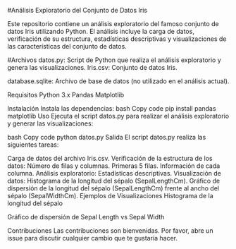 #Análisis Exploratorio del Conjunto de Datos Iris

Este repositorio contiene un análisis exploratorio del famoso conjunto de datos Iris utilizando Python. El análisis incluye la carga de datos, verificación de su estructura, estadísticas descriptivas y visualizaciones de las características del conjunto de datos.

#Archivos
datos.py: Script de Python que realiza el análisis exploratorio y genera las visualizaciones.
Iris.csv: Conjunto de datos Iris.

database.sqlite: Archivo de base de datos (no utilizado en el análisis actual).

Requisitos
Python 3.x
Pandas
Matplotlib

Instalación
Instala las dependencias:
bash
Copy code
pip install pandas matplotlib
Uso
Ejecuta el script datos.py para realizar el análisis exploratorio y generar las visualizaciones:

bash
Copy code
python datos.py
Salida
El script datos.py realiza las siguientes tareas:

Carga de datos del archivo Iris.csv.
Verificación de la estructura de los datos:
Número de filas y columnas.
Primeras 5 filas.
Información de cada columna.
Análisis exploratorio:
Estadísticas descriptivas.
Visualización de datos:
Histograma de la longitud del sépalo (SepalLengthCm).
Gráfico de dispersión de la longitud del sépalo (SepalLengthCm) frente al ancho del sépalo (SepalWidthCm).
Ejemplos de Visualizaciones
Histograma de la longitud del sépalo

Gráfico de dispersión de Sepal Length vs Sepal Width

Contribuciones
Las contribuciones son bienvenidas. Por favor, abre un issue para discutir cualquier cambio que te gustaría hacer.
